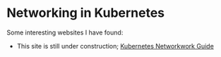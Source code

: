 # Networking in Kubernetes

Some interesting websites I have found:

- This site is still under construction; [Kubernetes Networkwork Guide](https://www.tkng.io/)
  

